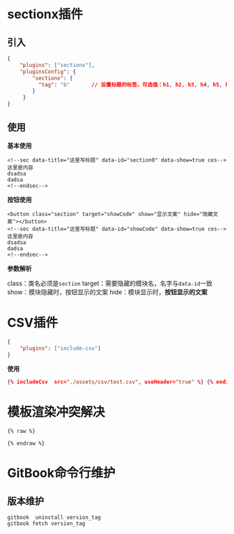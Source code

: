 # sectionx插件

## 引入

```json
{
    "plugins": ["sectionx"],
    "pluginsConfig": {
        "sectionx": {
          "tag": "b"       // 设置标题的标签，可选值：h1, h2, h3, h4, h5, h6, b,标签的 tag 最好是使用 b 标签，如果使用 h1-h6 可能会和其他插件冲突。
        }
     }
}
```

## 使用

**基本使用**

```
<!--sec data-title="这里写标题" data-id="section0" data-show=true ces-->
这里是内容   
dsadsa    
dadsa
<!--endsec-->
```

**按钮使用**

```
<button class="section" target="showCode" show="显示文案" hide="隐藏文案"></button>
<!--sec data-title="这里写标题" data-id="showCode" data-show=true ces-->
这里是内容   
dsadsa     
dadsa
<!--endsec-->
```

**参数解析**

class：类名必须是`section`
target：需要隐藏的模块名，名字与`data-id`一致
show：模块隐藏时，按钮显示的文案
hide：模块显示时，**按钮显示的文案**



# CSV插件

```json
{
    "plugins": ["include-csv"]
}
```

**使用**

```json
{% includeCsv  src="./assets/csv/test.csv", useHeader="true" %} {% endincludeCsv %}
```



# 模板渲染冲突解决

```
{% raw %}

{% endraw %}
```





# GitBook命令行维护

## 版本维护

```
gitbook  uninstall version_tag
gitbook fetch version_tag
```

